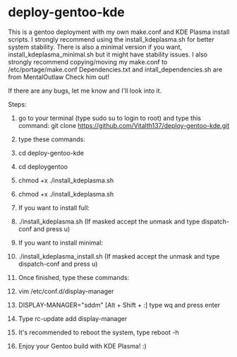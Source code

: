 # deploy-gentoo-kde
This is a gentoo deployment with my own make.conf and KDE Plasma install scripts.
I strongly recommend using the install_kdeplasma.sh for better system stability.
There is also a minimal version if you want, install_kdeplasma_minimal.sh but it might have stability issues.
I also strongly recommend copying/moving my make.conf to /etc/portage/make.conf
Dependencies.txt and intall_dependencies.sh are from MentalOutlaw
Check him out!

If there are any bugs, let me know and I'll look into it.

Steps:
1. go to your terminal (type sudo su to login to root) and type this command:
git clone https://github.com/Vitalth137/deploy-gentoo-kde.git
3. type these commands:
4. cd deploy-gentoo-kde
5. cd deploygentoo
6. chmod +x ./install_kdeplasma.sh
7. chmod +x ./install_kdeplasma.sh
8. If you want to install full:
9. ./install_kdeplasma.sh (If masked accept the unmask and type dispatch-conf and press u)
10. If you want to install minimal:
11. ./install_kdeplasma_install.sh (If masked accept the unmask and type dispatch-conf and press u)

12. Once finished, type these commands:
13. vim /etc/conf.d/display-manager
14. DISPLAY-MANAGER="sddm"
[Alt + Shift + :]
type wq and press enter
15. Type rc-update add display-manager
16. It's recommended to reboot the system, type reboot -h
17. Enjoy your Gentoo build with KDE Plasma! :)
